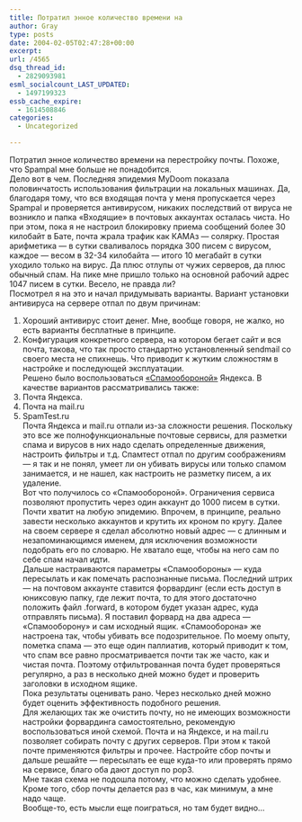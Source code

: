 ```yaml
---
title: Потратил энное количество времени на
author: Gray
type: posts
date: 2004-02-05T02:47:28+00:00
excerpt:
url: /4565
dsq_thread_id:
  - 2829093981
esml_socialcount_LAST_UPDATED:
  - 1497199323
essb_cache_expire:
  - 1614508846
categories:
  - Uncategorized

---
```








Потратил энное количество времени на перестройку почты. Похоже, что Spampal мне больше не понадобится.  
Дело вот в чем. Последняя эпидемия MyDoom показала половинчатость использования фильтрации на локальных машинах. Да, благодаря тому, что вся входящая почта у меня пропускается через Spampal и проверяется антивирусом, никаких последствий от вируса не возникло и папка &#171;Входящие&#187; в почтовых аккаунтах осталась чиста. Но при этом, пока я не настроил блокировку приема сообщений более 30 килобайт в Бате, почта жрала трафик как КАМАз &#8212; солярку. Простая арифметика &#8212; в сутки сваливалось порядка 300 писем с вирусом, каждое &#8212; весом в 32-34 килобайта &#8212; итого 10 мегабайт в сутки уходило только на вирус. Да плюс отлупы от чужих серверов, да плюс обычный спам. На пике мне пришло только на основной рабочий адрес 1047 писем в сутки. Весело, не правда ли?  
Посмотрел я на это и начал придумывать варианты. Вариант установки антивируса на сервере отпал по двум причинам:  
1. Хороший антивирус стоит денег. Мне, вообще говоря, не жалко, но есть варианты бесплатные в принципе.  
2. Конфигурация конкретного сервера, на котором бегает сайт и вся почта, такова, что так просто стандартно установленный sendmail со своего места не спихнешь. Что приводит к жутким сложностям в настройке и последующей эксплуатации.  
Решено было воспользоваться <a href="http://so.yandex.ru/" target="_blank">&#171;Спамообороной&#187;</a> Яндекса. В качестве вариантов рассматривались также:  
1. Почта Яндекса.  
2. Почта на mail.ru  
3. SpamTest.ru  
Почта Яндекса и mail.ru отпали из-за сложности решения. Поскольку это все же полнофункциональные почтовые сервисы, для разметки спама и вирусов в них надо сделать определенные движения, настроить фильтры и т.д. Спамтест отпал по другим соображениям &#8212; я так и не понял, умеет ли он убивать вирусы или только спамом занимается, и не нашел, как настроить не разметку писем, а их удаление.  
Вот что получилось со &#171;Спамообороной&#187;. Ограничения сервиса позволяют пропустить через один аккаунт до 1000 писем в сутки. Почти хватит на любую эпидемию. Впрочем, в принципе, реально завести несколько аккаунтов и крутить их кроном по кругу. Далее на своем сервере я сделал абсолютно новый адрес &#8212; с длинным и незапоминающимся именем, для исключения возможности подобрать его по словарю. Не хватало еще, чтобы на него сам по себе спам начал идти.  
Дальше настраиваются параметры &#171;Спамообороны&#187; &#8212; куда пересылать и как помечать распознанные письма. Последний штрих &#8212; на почтовом аккаунте ставится форвардинг (если есть доступ в юниксовую папку, где лежит почта, то для этого достаточно положить файл .forward, в котором будет указан адрес, куда отправлять письма). Я поставил форвард на два адреса &#8212; &#171;Спамооборону&#187; и сам исходный ящик. &#171;Спамооборона&#187; же настроена так, чтобы убивать все подозрительное. По моему опыту, пометка спама &#8212; это еще один паллиатив, который приводит к том, что спам все равно просматривается почти так же часто, как и чистая почта. Поэтому отфильтрованная почта будет проверяться регулярно, а раз в несколько дней можно будет и проверить заголовки в исходном ящике.  
Пока результаты оценивать рано. Через несколько дней можно будет оценить эффективность подобного решения.  
Для желающих так же очистить почту, но не имеющих возможности настройки форвардинга самостоятельно, рекомендую воспользоваться иной схемой. Почта и на Яндексе, и на mail.ru позволяет собирать почту с других серверов. При этом к такой почте применяются фильтры и прочее. Настройте сбор почты и дальше решайте &#8212; пересылать ее еще куда-то или проверять прямо на сервисе, благо оба дают доступ по pop3.  
Мне такая схема не подошла потому, что можно сделать удобнее. Кроме того, сбор почты делается раз в час, как минимум, а мне надо чаще.  
Вообще-то, есть мысли еще поиграться, но там будет видно&#8230;